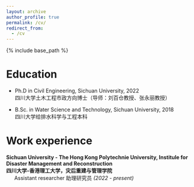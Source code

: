 ```yaml
---
layout: archive
author_profile: true
permalink: /cv/
redirect_from:
  - /cv
---
```


{% include base_path %}

# Education

- Ph.D in Civil Engineering, Sichuan University, 2022<br/>四川大学土木工程市政方向博士（导师：刘百仓教授、张永丽教授）

- B.Sc. in Water Science and Technology, Sichuan University, 2018<br/>四川大学给排水科学与工程本科


# Work experience

<b>Sichuan University - The Hong Kong Polytechnie University, Institule for Disaster Management and Reconstruction<br/>四川大学-香港理工大学，灾后重建与管理学院</b><br/>&ensp; &ensp; Assistant researcher 助理研究员 <i>(2022 - present)</i>